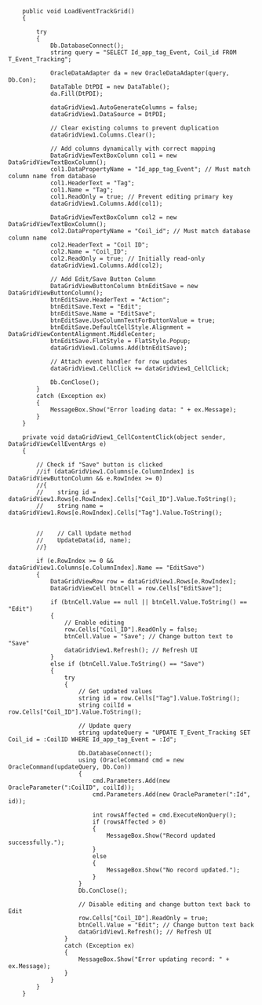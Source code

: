         public void LoadEventTrackGrid()
        {
        
            try
            {
                Db.DatabaseConnect();
                string query = "SELECT Id_app_tag_Event, Coil_id FROM T_Event_Tracking";

                OracleDataAdapter da = new OracleDataAdapter(query, Db.Con);
                DataTable DtPDI = new DataTable();
                da.Fill(DtPDI);

                dataGridView1.AutoGenerateColumns = false;
                dataGridView1.DataSource = DtPDI;

                // Clear existing columns to prevent duplication
                dataGridView1.Columns.Clear();

                // Add columns dynamically with correct mapping
                DataGridViewTextBoxColumn col1 = new DataGridViewTextBoxColumn();
                col1.DataPropertyName = "Id_app_tag_Event"; // Must match column name from database
                col1.HeaderText = "Tag";
                col1.Name = "Tag";
                col1.ReadOnly = true; // Prevent editing primary key
                dataGridView1.Columns.Add(col1);

                DataGridViewTextBoxColumn col2 = new DataGridViewTextBoxColumn();
                col2.DataPropertyName = "Coil_id"; // Must match database column name
                col2.HeaderText = "Coil ID";
                col2.Name = "Coil_ID";
                col2.ReadOnly = true; // Initially read-only
                dataGridView1.Columns.Add(col2);

                // Add Edit/Save Button Column
                DataGridViewButtonColumn btnEditSave = new DataGridViewButtonColumn();
                btnEditSave.HeaderText = "Action";
                btnEditSave.Text = "Edit";
                btnEditSave.Name = "EditSave";
                btnEditSave.UseColumnTextForButtonValue = true;
                btnEditSave.DefaultCellStyle.Alignment = DataGridViewContentAlignment.MiddleCenter;
                btnEditSave.FlatStyle = FlatStyle.Popup;
                dataGridView1.Columns.Add(btnEditSave);

                // Attach event handler for row updates
                dataGridView1.CellClick += dataGridView1_CellClick;

                Db.ConClose();
            }
            catch (Exception ex)
            {
                MessageBox.Show("Error loading data: " + ex.Message);
            }
        }

        private void dataGridView1_CellContentClick(object sender, DataGridViewCellEventArgs e)
        {

            // Check if "Save" button is clicked
            //if (dataGridView1.Columns[e.ColumnIndex] is DataGridViewButtonColumn && e.RowIndex >= 0)
            //{
            //    string id =  dataGridView1.Rows[e.RowIndex].Cells["Coil_ID"].Value.ToString();
            //    string name = dataGridView1.Rows[e.RowIndex].Cells["Tag"].Value.ToString();


            //    // Call Update method
            //    UpdateData(id, name);
            //}

            if (e.RowIndex >= 0 && dataGridView1.Columns[e.ColumnIndex].Name == "EditSave")
            {
                DataGridViewRow row = dataGridView1.Rows[e.RowIndex];
                DataGridViewCell btnCell = row.Cells["EditSave"];

                if (btnCell.Value == null || btnCell.Value.ToString() == "Edit")
                {
                    // Enable editing
                    row.Cells["Coil_ID"].ReadOnly = false;
                    btnCell.Value = "Save"; // Change button text to "Save"
                    dataGridView1.Refresh(); // Refresh UI
                }
                else if (btnCell.Value.ToString() == "Save")
                {
                    try
                    {
                        // Get updated values
                        string id = row.Cells["Tag"].Value.ToString();
                        string coilId = row.Cells["Coil_ID"].Value.ToString();

                        // Update query
                        string updateQuery = "UPDATE T_Event_Tracking SET Coil_id = :CoilID WHERE Id_app_tag_Event = :Id";

                        Db.DatabaseConnect();
                        using (OracleCommand cmd = new OracleCommand(updateQuery, Db.Con))
                        {
                            cmd.Parameters.Add(new OracleParameter(":CoilID", coilId));
                            cmd.Parameters.Add(new OracleParameter(":Id", id));

                            int rowsAffected = cmd.ExecuteNonQuery();
                            if (rowsAffected > 0)
                            {
                                MessageBox.Show("Record updated successfully.");
                            }
                            else
                            {
                                MessageBox.Show("No record updated.");
                            }
                        }
                        Db.ConClose();

                        // Disable editing and change button text back to Edit
                        row.Cells["Coil_ID"].ReadOnly = true;
                        btnCell.Value = "Edit"; // Change button text back
                        dataGridView1.Refresh(); // Refresh UI
                    }
                    catch (Exception ex)
                    {
                        MessageBox.Show("Error updating record: " + ex.Message);
                    }
                }
            }
        }

